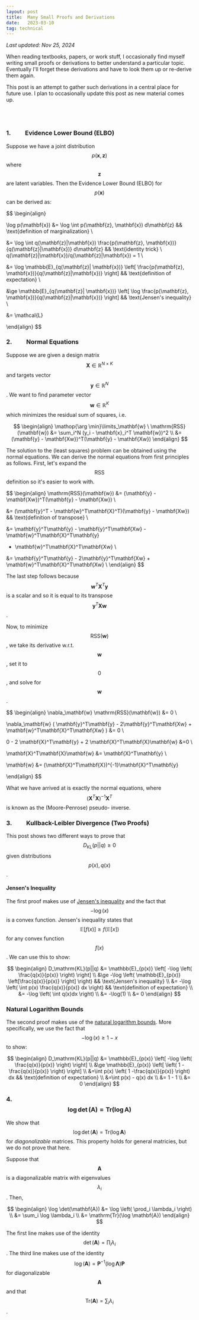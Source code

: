 ```yaml
---
layout: post
title:  Many Small Proofs and Derivations
date:   2023-03-10
tag: technical
---
```


*Last updated: Nov 25, 2024*

When reading textbooks, papers, or work stuff, I occasionally find myself writing small 
proofs or derivations to better understand a particular topic. Eventually I'll forget 
these derivations and have to look them up or re-derive them again.

This post is an attempt to gather such derivations in a central place for future use.
I plan to occasionally update this post as new material comes up.

<br><br>


### 1. &nbsp;&nbsp;&nbsp;&nbsp;&nbsp;&nbsp;&nbsp;&nbsp; Evidence Lower Bound (ELBO)

Suppose we have a joint distribution $$p(\mathbf{x}, \mathbf{z})$$ where $$\mathbf{z}$$
are latent variables. Then the Evidence Lower Bound (ELBO) for $$p(\mathbf{x})$$ can be 
derived as:

$$
\begin{align}

\log p(\mathbf{x}) &= \log \int p(\mathbf{z}, \mathbf{x}) d\mathbf{z} && 
\text{definition of marginalization} \\

&= \log \int q(\mathbf{z}|\mathbf{x}) \frac{p(\mathbf{z}, \mathbf{x})}{q(\mathbf{z}|\mathbf{x})} d\mathbf{z}
&& \text{identity trick} \ q(\mathbf{z}|\mathbf{x})/q(\mathbf{z}|\mathbf{x})  = 1 \\

&= \log \mathbb{E}_{q(\mathbf{z}| \mathbf{x})} \left[ \frac{p(\mathbf{z}, \mathbf{x})}{q(\mathbf{z}|\mathbf{x})} \right] 
&& \text{definition of expectation} \\

&\ge \mathbb{E}_{q(\mathbf{z}| \mathbf{x})} \left[ \log \frac{p(\mathbf{z}, \mathbf{x})}{q(\mathbf{z}|\mathbf{x})} \right] 
&& \text{Jensen's inequality} \\

&= \mathcal{L}

\end{align}
$$


### 2. &nbsp;&nbsp;&nbsp;&nbsp;&nbsp;&nbsp;&nbsp;&nbsp; Normal Equations

Suppose we are given a design matrix $$\mathbf{X} \in \mathbb{R}^{N \times K}$$ 
and targets vector $$\mathbf{y} \in \mathbb{R}^N$$. We want to find
parameter vector $$\mathbf{w} \in \mathbb{R}^K$$ which minimizes the 
residual sum of squares, i.e. 

$$
\begin{align}
\mathop{\arg \min}\limits_\mathbf{w} \ \mathrm{RSS}(\mathbf{w}) &= \sum_i^N (y_i - \mathbf{x}_i^T \mathbf{w})^2 \\
&= (\mathbf{y} - \mathbf{Xw})^T(\mathbf{y} - \mathbf{Xw})
\end{align}
$$

The solution to the (least squares) problem can be obtained using the normal equations. 
We can derive the normal equations from first principles as follows. First, let's expand 
the $$\mathrm{RSS}$$ definition so it's easier to work with.

$$
\begin{align}
\mathrm{RSS}(\mathbf{w}) &= (\mathbf{y} - \mathbf{Xw})^T(\mathbf{y} - \mathbf{Xw}) \\

&= (\mathbf{y}^T - \mathbf{w}^T\mathbf{X}^T)(\mathbf{y} - \mathbf{Xw})
&& \text{definition of transpose} \\

&= \mathbf{y}^T\mathbf{y} - \mathbf{y}^T\mathbf{Xw} - \mathbf{w}^T\mathbf{X}^T\mathbf{y} 
+ \mathbf{w}^T\mathbf{X}^T\mathbf{Xw} \\

&= \mathbf{y}^T\mathbf{y} - 2\mathbf{y}^T\mathbf{Xw} + \mathbf{w}^T\mathbf{X}^T\mathbf{Xw} \\
\end{align}
$$

The last step follows because $$\mathbf{w}^T\mathbf{X}^T\mathbf{y}$$ is a scalar 
and so it is equal to its transpose $$\mathbf{y}^T\mathbf{Xw}$$.


Now, to minimize $$\mathrm{RSS}(\mathbf{w})$$, we take
its derivative w.r.t. $$\mathbf{w}$$, set it to $$0$$, and solve for $$\mathbf{w}$$.

$$
\begin{align}
\nabla_\mathbf{w} \mathrm{RSS}(\mathbf{w}) &= 0 \\

\nabla_\mathbf{w} (
\mathbf{y}^T\mathbf{y} - 2\mathbf{y}^T\mathbf{Xw} + \mathbf{w}^T\mathbf{X}^T\mathbf{Xw} 
) &= 0 \\

0 - 2 \mathbf{X}^T\mathbf{y} + 2 \mathbf{X}^T\mathbf{X}\mathbf{w} &=0 \\

\mathbf{X}^T\mathbf{X}\mathbf{w} &= \mathbf{X}^T\mathbf{y} \\

\mathbf{w} &= (\mathbf{X}^T\mathbf{X})^{-1}\mathbf{X}^T\mathbf{y}

\end{align}
$$

What we have arrived at is exactly the normal equations, where 
$$(\mathbf{X}^T\mathbf{X})^{-1}\mathbf{X}^T$$ is known as the (Moore-Penrose) pseudo-
inverse.


### 3. &nbsp;&nbsp;&nbsp;&nbsp;&nbsp;&nbsp;&nbsp;&nbsp; Kullback-Leibler Divergence (Two Proofs)

This post shows two different ways to prove that $$D_\mathrm{KL}(p || q) \ge 0$$ given 
distributions $$p(x), q(x)$$.

#### Jensen's Inequality

The first proof makes use of [Jensen's inequality](https://en.wikipedia.org/wiki/Jensen%27s_inequality)
and the fact that $$-\log(x)$$ is a convex function. Jensen's inequality states that
$$\mathbb{E}[f(x)] \ge f(\mathbb{E}[x])$$ for any convex function $$f(x)$$. We can 
use this to show:

$$
\begin{align}
D_\mathrm{KL}(p||q) &= \mathbb{E}_{p(x)} \left[ -\log \left( \frac{q(x)}{p(x)} \right) \right] \\
&\ge -\log \left( \mathbb{E}_{p(x)} \left[\frac{q(x)}{p(x)} \right] \right)
&& \text{Jensen's inequality} \\
&= -\log \left( \int p(x) \frac{q(x)}{p(x)} dx \right) 
&& \text{definition of expectation} \\
&= -\log \left( \int q(x)dx \right) \\
&= -\log(1) \\
&= 0
\end{align}
$$

### Natural Logarithm Bounds

The second proof makes use of the [natural logarithm bounds](https://proofwiki.org/wiki/Bounds_of_Natural_Logarithm).
More specifically, we use the fact that $$-\log(x) \ge 1 - x$$ to show:

$$
\begin{align}
D_\mathrm{KL}(p||q) &= \mathbb{E}_{p(x)} \left[ -\log \left( \frac{q(x)}{p(x)} \right) \right] \\
&\ge \mathbb{E}_{p(x)} \left[ \left( 1 -\frac{q(x)}{p(x)} \right) \right] \\
&=\int p(x) \left( 1 -\frac{q(x)}{p(x)} \right) dx 
&& \text{definition of expectation} \\
&=\int  p(x) - q(x)  dx \\
&= 1 - 1 \\
&= 0
\end{align}
$$


### 4. &nbsp;&nbsp;&nbsp;&nbsp;&nbsp;&nbsp;&nbsp;&nbsp; $$\log \det(\mathbf{A}) = \mathrm{Tr}(\log \mathbf{A})$$

We show that $$\log \det(\mathbf{A}) = \mathrm{Tr}(\log \mathbf{A})$$ for 
*diagonalizable* matrices. This property holds for general matricies, but we do not
prove that here.

Suppose that $$\mathbf{A}$$ is a diagonalizable matrix with eigenvalues $$\lambda_i$$.
Then, 

$$
\begin{align}
\log \det(\mathbf{A}) &= \log \left( \prod_i \lambda_i \right) \\
&= \sum_i \log \lambda_i \\
&= \mathrm{Tr}(\log \mathbf{A})
\end{align}
$$

The first line makes use of the identity $$\det(\mathbf{A}) = \prod_i \lambda_i$$. 
The third line makes use of the identity 
$$\log(\mathbf{A}) = \mathbf{P}^{-1}(\log \boldsymbol{\Lambda})\mathbf{P}$$ for 
diagonalizable $$\mathbf{A}$$ and that
$$\mathrm{Tr}(\mathbf{A}) = \sum_i \lambda_i$$. 
